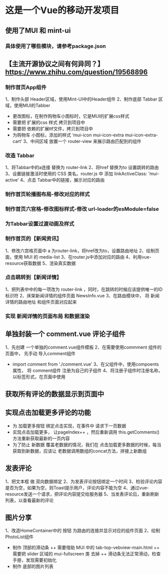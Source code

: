# 这是一个Vue的移动开发项目
## 使用了MUI 和 mint-ui
### 具体使用了哪些模块，请参考package.json 
## 【主流开源协议之间有何异同？】https://www.zhihu.com/question/19568896

### 制作首页App组件
1、制作头部  Header区域，使用Mint-UI中的Header组件
2、制作底部 Tabbar 区域，使用MUI的Tabber
   + 更改图标，在制作购物车小图标时，它是MUI的扩展css样式
   + 需要把 扩展的css 样式  拷贝到项目中
   + 需要把 依赖的扩展ttf文件，拷贝到项目中
   + 为购物车 小图标，添加的样式 ‘mui-icon mui-icon-extra mui-icon-extra-cart’
3、中间区域 放置一个 router-view 来展示路由匹配到的组件
### 改造 Tabbar
1、将Tabbar中的a连接 替换为 router-link
2、将href 替换为to 设置跳转的路由
3、设置链接激活时使用的 CSS 类名。router.js 中 添加 linkActiveClass: 'mui-active'
4、点击 Tabbar中的链接，展示对应的路由
### 制作首页轮播图布局-修改对应的样式
### 制作首页六宫格-修改图标样式-修改 url-loader的esModule=false
### 为Tabbar设置过渡动画及样式

### 制作首页的【新闻资讯】
1、修改六宫格页面中 a 为router-link，将href改为to，设置路由地址
2、绘制页面，使用 MUI 的 media-list
3、在router.js中添加对应的路由
4、利用vue-resource获取数据
5、渲染真实数据
### 点击跳转到【新闻详情】
1、把列表中中的每一项改为 router-link ，同时，在跳转的时候应该提供唯一的ID标识符
2、床架新闻详情的组件页面 NewsInfo.vue
3、在路由模块中， 将  新闻详情的路由地址 和组件页面对应起来

### 实现 新闻详情的页面布局 和数据渲染

## 单独封装一个 comment.vue 评论子组件
1、先创建  一个单独的comment.vue组件模板
2、在需要使用commment 组件的页面中， 先手动 导入comment组件
+ import comment from './comment.vue'
3、在父组件中，使用compoents 属性， 将 comment组件 注册为自己的子组件
4、将注册子组件时注册名称，以标签形式，在页面中使用

## 获取所有评论的数据显示到页面中
## 实现点击加载更多评论的功能
+ 为 加载更多按钮 绑定点击实现，在事件中  请求下一页数据
+ 实现点击加载更多， 让pageIndex++ ，然后重新调用 this.getComments() 方法重新获取最新的一页内容
+ 为了防止 新数据 覆盖老数据的情况，我们在 点击加载更多数据的时候，每当获取到新数据，应该让 老数据调用数组的concat方法，拼接上新数组

## 发表评论
1、把文本框 做 双向数据绑定
2、为发表评论按钮绑定一个时间
3、检验评论内容是否为空，如果为空，则Toast提示用户，评论内容不能为空
4、通过vue-resource发送一个请求，把评论内容提交给服务器
5、当发表评论后，重新刷新列表，以查看最新的评论

## 图片分享
1、改造HomeContainer中的 按钮 为路由的连接并显示对应的组件页面
2、绘制PhotoList组件
+ 制作 顶部的滑动条
++ 需要借助 MUI 中的 tab-top-vebview-main.html
++ 需要把 slider 区域的 mui-fullscreen 类 去掉
++ 滑动条无法正常滑动，检查手册，发现需要初始化
+ 制作 底部的图片列表